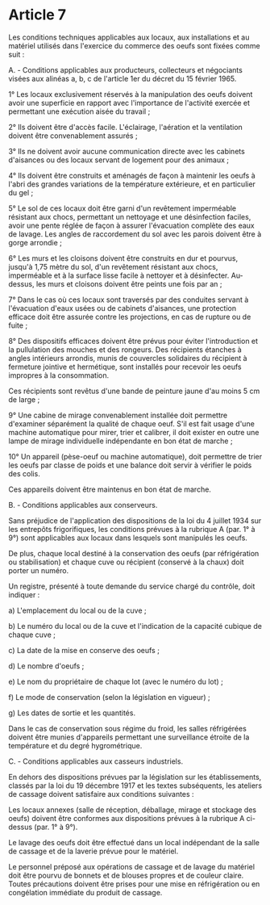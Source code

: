 # Article 7

Les conditions techniques applicables aux locaux, aux installations et au matériel utilisés dans l'exercice du commerce des oeufs sont fixées comme suit :

A. - Conditions applicables aux producteurs, collecteurs et négociants visées aux alinéas a, b, c de l'article 1er du décret du 15 février 1965.

1° Les locaux exclusivement réservés à la manipulation des oeufs doivent avoir une superficie en rapport avec l'importance de l'activité exercée et permettant une exécution aisée du travail ;

2° Ils doivent être d'accès facile. L'éclairage, l'aération et la ventilation doivent être convenablement assurés ;

3° Ils ne doivent avoir aucune communication directe avec les cabinets d'aisances ou des locaux servant de logement pour des animaux ;

4° Ils doivent être construits et aménagés de façon à maintenir les oeufs à l'abri des grandes variations de la température extérieure, et en particulier du gel ;

5° Le sol de ces locaux doit être garni d'un revêtement imperméable résistant aux chocs, permettant un nettoyage et une désinfection faciles, avoir une pente réglée de façon à assurer l'évacuation complète des eaux de lavage. Les angles de raccordement du sol avec les parois doivent être à gorge arrondie ;

6° Les murs et les cloisons doivent être construits en dur et pourvus, jusqu'à 1,75 mètre du sol, d'un revêtement résistant aux chocs, imperméable et à la surface lisse facile à nettoyer et à désinfecter. Au-dessus, les murs et cloisons doivent être peints une fois par an ;

7° Dans le cas où ces locaux sont traversés par des conduites servant à l'évacuation d'eaux usées ou de cabinets d'aisances, une protection efficace doit être assurée contre les projections, en cas de rupture ou de fuite ;

8° Des dispositifs efficaces doivent être prévus pour éviter l'introduction et la pullulation des mouches et des rongeurs. Des récipients étanches à angles intérieurs arrondis, munis de couvercles solidaires du récipient à fermeture jointive et hermétique, sont installés pour recevoir les oeufs impropres à la consommation.

Ces récipients sont revêtus d'une bande de peinture jaune d'au moins 5 cm de large ;

9° Une cabine de mirage convenablement installée doit permettre d'examiner séparément la qualité de chaque oeuf. S'il est fait usage d'une machine automatique pour mirer, trier et calibrer, il doit exister en outre une lampe de mirage individuelle indépendante en bon état de marche ;

10° Un appareil (pèse-oeuf ou machine automatique), doit permettre de trier les oeufs par classe de poids et une balance doit servir à vérifier le poids des colis.

Ces appareils doivent être maintenus en bon état de marche.

B. - Conditions applicables aux conserveurs.

Sans préjudice de l'application des dispositions de la loi du 4 juillet 1934 sur les entrepôts frigorifiques, les conditions prévues à la rubrique A (par. 1° à 9°) sont applicables aux locaux dans lesquels sont manipulés les oeufs.

De plus, chaque local destiné à la conservation des oeufs (par réfrigération ou stabilisation) et chaque cuve ou récipient (conservé à la chaux) doit porter un numéro.

Un registre, présenté à toute demande du service chargé du contrôle, doit indiquer :

a) L'emplacement du local ou de la cuve ;

b) Le numéro du local ou de la cuve et l'indication de la capacité cubique de chaque cuve ;

c) La date de la mise en conserve des oeufs ;

d) Le nombre d'oeufs ;

e) Le nom du propriétaire de chaque lot (avec le numéro du lot) ;

f) Le mode de conservation (selon la législation en vigueur) ;

g) Les dates de sortie et les quantités.

Dans le cas de conservation sous régime du froid, les salles réfrigérées doivent être munies d'appareils permettant une surveillance étroite de la température et du degré hygrométrique.

C. - Conditions applicables aux casseurs industriels.

En dehors des dispositions prévues par la législation sur les établissements, classés par la loi du 19 décembre 1917 et les textes subséquents, les ateliers de cassage doivent satisfaire aux conditions suivantes :

Les locaux annexes (salle de réception, déballage, mirage et stockage des oeufs) doivent être conformes aux dispositions prévues à la rubrique A ci-dessus (par. 1° à 9°).

Le lavage des oeufs doit être effectué dans un local indépendant de la salle de cassage et de la laverie prévue pour le matériel.

Le personnel préposé aux opérations de cassage et de lavage du matériel doit être pourvu de bonnets et de blouses propres et de couleur claire. Toutes précautions doivent être prises pour une mise en réfrigération ou en congélation immédiate du produit de cassage.
